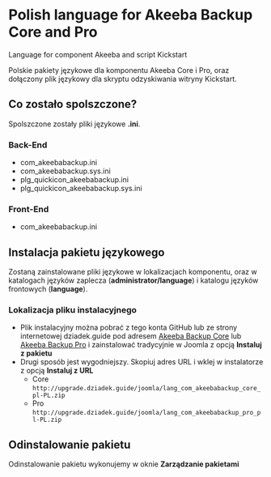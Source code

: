 # Polish language for Akeeba Backup Core and Pro

Language for component Akeeba and script Kickstart

Polskie pakiety językowe dla komponentu Akeeba Core i Pro, oraz dołączony plik językowy dla skryptu odzyskiwania witryny Kickstart.

## Co zostało spolszczone?

Spolszczone zostały pliki językowe **.ini**.

### Back-End

* com_akeebabackup.ini
* com_akeebabackup.sys.ini
* plg_quickicon_akeebabackup.ini
* plg_quickicon_akeebabackup.sys.ini

### Front-End

* com_akeebabackup.ini

## Instalacja pakietu językowego

Zostaną zainstalowane pliki językowe w lokalizacjach komponentu, oraz w katalogach języków zaplecza (**administrator/language**) i katalogu języków frontowych (**language**).

### Lokalizacja pliku instalacyjnego

* Plik instalacyjny można pobrać z tego konta GitHub lub ze strony internetowej dziadek.guide pod adresem [Akeeba Backup Core](http://upgrade.dziadek.guide/joomla/lang_com_akeebabackup_core_pl-PL.zip) lub [Akeeba Backup Pro](http://upgrade.dziadek.guide/joomla/lang_com_akeebabackup_pro_pl-PL.zip) i zainstalować tradycyjnie w Joomla z opcją **Instaluj z pakietu**
* Drugi sposób jest wygodniejszy. Skopiuj adres URL i wklej w instalatorze z opcją **Instaluj z URL**
  * Core `http://upgrade.dziadek.guide/joomla/lang_com_akeebabackup_core_pl-PL.zip`
  * Pro `http://upgrade.dziadek.guide/joomla/lang_com_akeebabackup_pro_pl-PL.zip`

## Odinstalowanie pakietu

Odinstalowanie pakietu wykonujemy w oknie **Zarządzanie pakietami**
